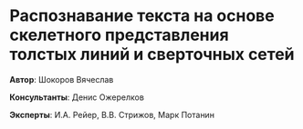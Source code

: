# Распознавание текста на основе скелетного представления толстых линий и сверточных сетей
**Автор**: Шокоров Вячеслав

**Консультанты**: Денис Ожерелков

**Эксперты**: И.А. Рейер, В.В. Стрижов, Марк Потанин
